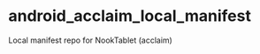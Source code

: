 android_acclaim_local_manifest
==============================

Local manifest repo for NookTablet (acclaim)